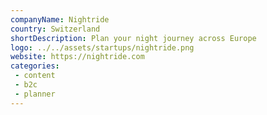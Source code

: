 ```yaml
---
companyName: Nightride
country: Switzerland
shortDescription: Plan your night journey across Europe
logo: ../../assets/startups/nightride.png
website: https://nightride.com
categories: 
 - content
 - b2c
 - planner
---
```

